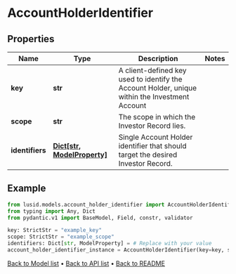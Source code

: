 # AccountHolderIdentifier

## Properties
Name | Type | Description | Notes
------------ | ------------- | ------------- | -------------
**key** | **str** | A client-defined key used to identify the Account Holder, unique within the Investment Account | 
**scope** | **str** | The scope in which the Investor Record lies. | 
**identifiers** | [**Dict[str, ModelProperty]**](ModelProperty.md) | Single Account Holder identifier that should target the desired Investor Record. | 
## Example

```python
from lusid.models.account_holder_identifier import AccountHolderIdentifier
from typing import Any, Dict
from pydantic.v1 import BaseModel, Field, constr, validator

key: StrictStr = "example_key"
scope: StrictStr = "example_scope"
identifiers: Dict[str, ModelProperty] = # Replace with your value
account_holder_identifier_instance = AccountHolderIdentifier(key=key, scope=scope, identifiers=identifiers)

```

[Back to Model list](../README.md#documentation-for-models) &#8226; [Back to API list](../README.md#documentation-for-api-endpoints) &#8226; [Back to README](../README.md)

